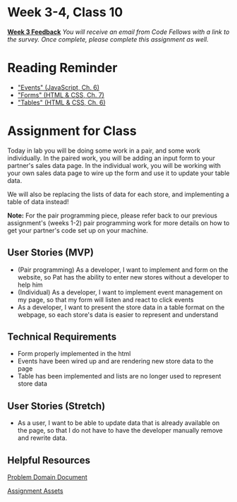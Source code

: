 # Week 3-4, Class 10
[**Week 3 Feedback**](https://canvas.instructure.com/courses/990777/assignments/4230202)
*You will receive an email from Code Fellows with a link to the survey. Once complete, please complete this assignment as well.*

# Reading Reminder
* ["Events" (JavaScript, Ch. 6)](https://canvas.instructure.com/courses/990777/assignments/4229969)
* ["Forms" (HTML & CSS, Ch. 7)](https://canvas.instructure.com/courses/990777/assignments/4229968)
* ["Tables" (HTML & CSS, Ch. 6)](https://canvas.instructure.com/courses/990777/assignments/4229970)

# Assignment for Class
Today in lab you will be doing some work in a pair, and some work individually. In the paired work, you will be adding an input form to your partner's sales data page. In the individual work, you will be working with your own sales data page to wire up the form and use it to update your table data.

We will also be replacing the lists of data for each store, and implementing a table of data instead!

**Note:** For the pair programming piece, please refer back to our previous assignment's (weeks 1-2) pair programming work for more details on how to get your partner's code set up on your machine.

## User Stories (MVP)
 - (Pair programming) As a developer, I want to implement and form on the website, so Pat has the ability to enter new stores without a developer to help him
 - (Individual) As a developer, I want to implement event management on my page, so that my form will listen and react to click events
 - As a developer, I want to present the store data in a table format on the webpage, so each store's data is easier to represent and understand

## Technical Requirements
 - Form properly implemented in the html
 - Events have been wired up and are rendering new store data to the page
 - Table has been implemented and lists are no longer used to represent store data

## User Stories (Stretch)
 - As a user, I want to be able to update data that is already available on the page, so that I do not have to have the developer manually remove and rewrite data.

## Helpful Resources
[Problem Domain Document](../support.md)

[Assignment Assets](../assets)
